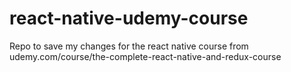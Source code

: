 # react-native-udemy-course
Repo to save my changes for the react native course from udemy.com/course/the-complete-react-native-and-redux-course
